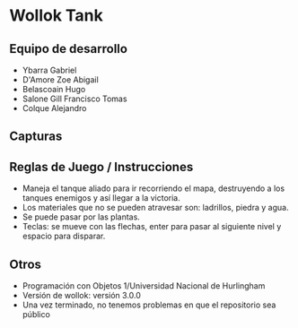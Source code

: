 # Wollok Tank

## Equipo de desarrollo

- Ybarra Gabriel 
- D'Amore Zoe Abigail
- Belascoain Hugo
- Salone Gill Francisco Tomas
- Colque Alejandro  

## Capturas


## Reglas de Juego / Instrucciones
- Maneja el tanque aliado para ir recorriendo el mapa, destruyendo a los tanques enemigos y así llegar a la victoria.
- Los materiales que no se pueden atravesar son: ladrillos, piedra y agua.
- Se puede pasar por las plantas.
- Teclas: se mueve con las flechas, enter para pasar al siguiente nivel y espacio para disparar.


## Otros

- Programación con Objetos 1/Universidad Nacional de Hurlingham
- Versión de wollok: versión 3.0.0
- Una vez terminado, no tenemos problemas en que el repositorio sea público
